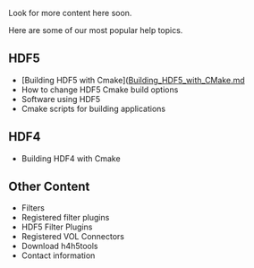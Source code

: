 Look for more content here soon.

Here are some of our most popular help topics.

## HDF5 
* [Building HDF5 with Cmake]([Building_HDF5_with_CMake.md](https://raw.githubusercontent.com/HDFGroup/hdf5/hdf5_1_12_3/release_docs/INSTALL_CMake.txt)
* How to change HDF5 Cmake build options
* Software using HDF5
* Cmake scripts for building applications

## HDF4 
* Building HDF4 with Cmake

## Other Content 
* Filters
* Registered filter plugins
* HDF5 Filter Plugins
* Registered VOL Connectors 
* Download h4h5tools
* Contact information 
